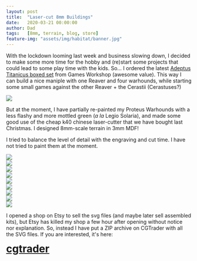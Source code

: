 ```yaml
---
layout: post
title:  "Laser-cut 8mm Buildings"
date:   2020-03-21 00:00:00
author: Dad
tags:   [8mm, terrain, blog, store]
feature-img: "assets/img/habitat/banner.jpg"
---
```


With the lockdown looming last week and business slowing down, I decided to make some more time for the hobby and (re)start some projects that could lead to some play time with the kids. So... I ordered the latest [Adeptus Titanicus boxed set][gwat] from Games Workshop (awesome value). This way I can build a nice maniple with one Reaver and four warhounds, while starting some small games against the other Reaver + the Cerastii (Cerastuses?)
<div class="row">
  <div class="col-1-1">
  	<img src="{{ site.baseurl }}/assets/img/habitat/habitat3.jpeg"/>
  </div>
</div>


But at the moment, I have partially re-painted my Proteus Warhounds with a less flashy and more mottled green (*a la* Legio Solaria), and made some good use of the cheap k40 chinese laser-cutter that we have bought last Christmas. I designed 8mm-scale terrain in 3mm MDF!

I tried to balance the level of detail with the engraving and cut time. I have not tried to paint them at the moment.

<div class="row">
  <div class="col-1-2">
  	<img src="{{ site.baseurl }}/assets/img/habitat/habitat1.jpeg"/>
  </div>
  <div class="col-1-2">
  	<img src="{{ site.baseurl }}/assets/img/habitat/habitat2.jpeg"/>
  </div>
  <div class="col-1-2">
  	<img src="{{ site.baseurl }}/assets/img/habitat/habitat4.jpeg"/>
  </div>
  <div class="col-1-2">
  	<img src="{{ site.baseurl }}/assets/img/habitat/habitat5.jpeg"/>
  </div>
  <div class="col-1-2">
  	<img src="{{ site.baseurl }}/assets/img/habitat/habitat6.jpeg"/>
  </div>
  <div class="col-1-2">
  	<img src="{{ site.baseurl }}/assets/img/habitat/habitat7.jpeg"/>
  </div>
  <div class="col-1-2">
  	<img src="{{ site.baseurl }}/assets/img/habitat/habitat8.jpeg"/>
  </div>
  <div class="col-1-2">
  	<img src="{{ site.baseurl }}/assets/img/habitat/habitat9.jpeg"/>
  </div>
  <div class="col-1-2">
  	<img src="{{ site.baseurl }}/assets/img/habitat/habitat10.jpeg"/>
  </div>
</div>


I opened a shop on Etsy to sell the svg files (and maybe later sell assembled kits), but Etsy has killed my shop a few hour after opening without notice nor explanation. So, instead I have put a ZIP archive on CGTrader with all the SVG files. If you are interested, it's here:

<div class="row">
  <div class="col-1-1 centered" style="font-weight: bold; font-size: 200%">
	  <a class="button" href="https://www.cgtrader.com/3d-print-models/games-toys/game-accessories/svg-files-for-laser-cut-mdf-buildings-for-8mm-tabletop-wargames">cgtrader</a>
  </div>
</div><!-- /.row -->

[cgtrader]: https://www.cgtrader.com/3d-print-models/games-toys/game-accessories/svg-files-for-laser-cut-mdf-buildings-for-8mm-tabletop-wargames
[gwat]: https://www.games-workshop.com/fr-FR/Adeptus-Titanicus-Core-Game-EN-2020
